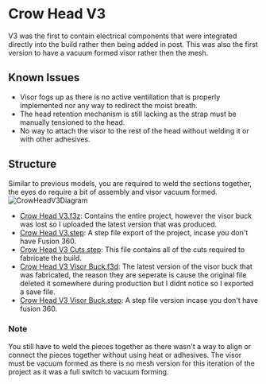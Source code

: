# Crow Head V3
V3 was the first to contain electrical components that were integrated directly into the build rather then being added in post. This was also the first version to have a vacuum formed visor rather then the mesh.

## Known Issues
* Visor fogs up as there is no active ventillation that is properly implemented nor any way to redirect the moist breath.
* The head retention mechanism is still lacking as the strap must be manually tensioned to the head.
* No way to attach the visor to the rest of the head without welding it or with other adhesives.

## Structure
Similar to previous models, you are required to weld the sections together, the eyes do require a bit of assembly and visor vacuum formed.
![CrowHeadV3Diagram](../../.assets/Crow%20Head%20V3%20Diagram.png)

* [Crow Head V3.f3z](Crow%20Head%20V3.f3z): Contains the entire project, however the visor buck was lost so I uploaded the latest version that was produced.
* [Crow Head V3.step](Crow%20Head%20V3.step): A step file export of the project, incase you don't have Fusion 360.
* [Crow Head V3 Cuts.step](Crow%20Head%20V3%20Cuts.step): This file contains all of the cuts required to fabricate the build.
* [Crow Head V3 Visor Buck.f3d](Crow%20Head%20V3%20Visor%20Buck.f3d): The latest version of the visor buck that was fabricated, the reason they are seperate is cause the original file deleted it somewhere during production but I didnt notice so I exported a save file.
* [Crow Head V3 Visor Buck.step](Crow%20Head%20V3%20Visor%20Buck.step): A step file version incase you don't have fusion 360.

### Note
You still have to weld the pieces together as there wasn't a way to align or connect the pieces together without using heat or adhesives. The visor must be vacuum formed as there is no mesh version for this iteration of the project as it was a full switch to vacuum forming.